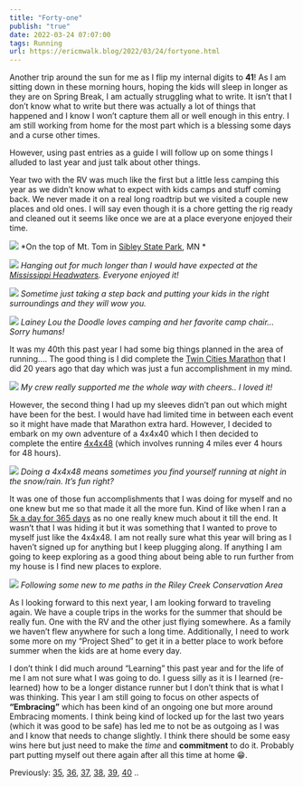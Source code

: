 ```yaml
---
title: "Forty-one"
publish: "true"
date: 2022-03-24 07:07:00
tags: Running
url: https://ericmwalk.blog/2022/03/24/fortyone.html
---
```


Another trip around the sun for me as I flip my internal digits to **41**! As I am sitting down in these morning hours, hoping the kids will sleep in longer as they are on Spring Break, I am actually struggling what to write. It isn’t that I don’t know what to write but there was actually a lot of things that happened and I know I won’t capture them all or well enough in this entry. I am still working from home for the most part which is a blessing some days and a curse other times.

However, using past entries as a guide I will follow up on some things I alluded to last year and just talk about other things.

Year two with the RV was much like the first but a little less camping this year as we didn’t know what to expect with kids camps and stuff coming back. We never made it on a real long roadtrip but we visited a couple new places and old ones. I will say even though it is a chore getting the rig ready and cleaned out it seems like once we are at a place everyone enjoyed their time.

![](https://ericmwalk.blog/uploads/2022/6e697aede9.jpg)
*On the top of Mt. Tom in [Sibley State Park](https://www.dnr.state.mn.us/state_parks/virtual_tour/sibley/dialup.html), MN *

![](https://ericmwalk.blog/uploads/2022/bc3587b574.jpg)
*Hanging out for much longer than I would have expected at the [Mississippi Headwaters](https://en.m.wikipedia.org/wiki/Itasca_State_Park). Everyone enjoyed it!*

![](https://ericmwalk.blog/uploads/2022/37e16a9444.jpg)
*Sometime just taking a step back and putting your kids in the right surroundings and they will wow you.*

![](https://ericmwalk.blog/uploads/2022/6d01cd27df.jpg)
*Lainey Lou the Doodle loves camping and her favorite camp chair... Sorry humans!*

It was my 40th this past year I had some big things planned in the area of running.... The good thing is I did complete the [Twin Cities Marathon](https://ericmwalk.blog/2021/10/04/twin-cities-marathon.html) that I did 20 years ago that day which was just a fun accomplishment in my mind.

![](https://ericmwalk.blog/uploads/2021/924e8a2dbb.jpg)
*My crew really supported me the whole way with cheers.. I loved it!*

However, the second thing I had up my sleeves didn’t pan out which might have been for the best. I would have had limited time in between each event so it might have made that Marathon extra hard. However, I decided to embark on my own adventure of a 4x4x40 which I then decided to complete the entire [4x4x48](https://ericmwalk.blog/2021/12/21/xx-recap.html) (which involves running 4 miles ever 4 hours for 48 hours).

![](https://ericmwalk.blog/uploads/2021/c28aac39d4.jpg)
*Doing a 4x4x48 means sometimes you find yourself running at night in the snow/rain. It’s fun right?*

It was one of those fun accomplishments that I was doing for myself and no one knew but me so that made it all the more fun. Kind of like when I ran a [5k a day for 365 days](https://ericmwalk.blog/2019/09/30/k-a-day.html) as no one really knew much about it till the end. It wasn’t that I was hiding it but it was something that I wanted to prove to myself just like the 4x4x48. I am not really sure what this year will bring as I haven’t signed up for anything but I keep plugging along. If anything I am going to keep exploring as a good thing about being able to run further from my house is I find new places to explore.

![](https://ericmwalk.blog/uploads/2021/8b49f3fe50.jpg)
*Following some new to me paths in the Riley Creek Conservation Area*

As I looking forward to this next year, I am looking forward to traveling again. We have a couple trips in the works for the summer that should be really fun. One with the RV and the other just flying somewhere. As a family we haven’t flew anywhere for such a long time. Additionally, I need to work some more on my “Project Shed” to get it in a better place to work before summer when the kids are at home every day.

I don’t think I did much around “Learning” this past year and for the life of me I am not sure what I was going to do. I guess silly as it is I learned (re-learned) how to be a longer distance runner but I don’t think that is what I was thinking. This year I am still going to focus on other aspects of **“Embracing”** which has been kind of an ongoing one but more around Embracing moments. I think being kind of locked up for the last two years (which it was good to be safe) has led me to not be as outgoing as I was and I know that needs to change slightly. I think there should be some easy wins here but just need to make the *time* and **commitment** to do it. Probably part putting myself out there again after all this time at home 😁.

Previously: [35](https://ericmwalk.blog/2016/03/24/thirtyfive.html), [36](https://ericmwalk.blog/2017/03/24/thirtysix.html), [37](https://ericmwalk.blog/2018/03/24/thirtyseven.html), [38](https://ericmwalk.blog/2019/03/24/thirtyeight.html), [39](https://ericmwalk.blog/2020/03/24/thirtynine.html), [40](https://ericmwalk.blog/2021/03/24/forty.html) ..